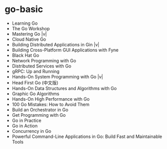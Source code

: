 # go-basic

- Learning Go 
- The Go Workshop
- Mastering Go |v|
- Cloud Native Go
- Building Distributed Applications in Gin |v|
- Building Cross-Platform GUI Applications with Fyne
- Black Hat Go
- Network Programming with Go
- Distributed Services with Go
- gRPC: Up and Running
- Hands-On System Programming with Go |v|
- Head First Go (中文版)
- Hands-On Data Structures and Algorithms with Go
- Graphic Go Algorithms
- Hands-On High Performance with Go
- 100 Go Mistakes: How to Avoid Them
- Build an Orchestrator in Go
- Get Programming with Go
- Go in Practice
- Go in Action
- Concurrency in Go
- Powerful Command-Line Applications in Go: Build Fast and Maintainable Tools
